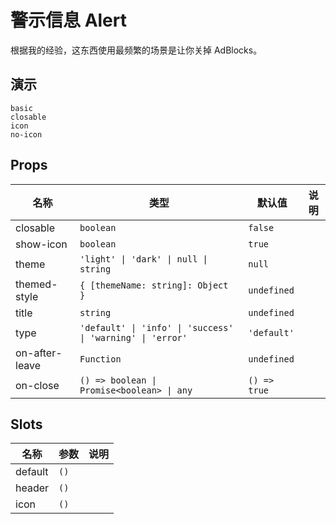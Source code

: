 # 警示信息 Alert
根据我的经验，这东西使用最频繁的场景是让你关掉 AdBlocks。

<!-- there is a bug of chrome rendering svg, if translateZ is not set -->
## 演示
```demo
basic
closable
icon
no-icon
```

## Props
|名称|类型|默认值|说明|
|-|-|-|-|
|closable|`boolean`|`false`||
|show-icon|`boolean`|`true`||
|theme|`'light' \| 'dark' \| null \| string`|`null`||
|themed-style|`{ [themeName: string]: Object }`|`undefined`||
|title|`string`|`undefined`||
|type|`'default' \| 'info' \| 'success' \| 'warning' \| 'error'`|`'default'`||
|on-after-leave|`Function`|`undefined`||
|on-close|`() => boolean \| Promise<boolean> \| any`|`() => true`||

## Slots
|名称|参数|说明|
|-|-|-|
|default|`()`||
|header|`()`||
|icon|`()`||